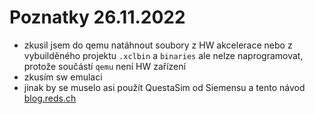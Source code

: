 # Poznatky 26.11.2022

- zkusil jsem do qemu natáhnout soubory z HW akcelerace nebo z vybuilděného projektu `.xclbin` a `binaries` ale nelze naprogramovat, protože součástí `qemu` není HW zařízení
- zkusím sw emulaci
- jinak by se muselo asi použít QuestaSim od Siemensu a tento návod [blog.reds.ch](https://blog.reds.ch/?p=1180)
